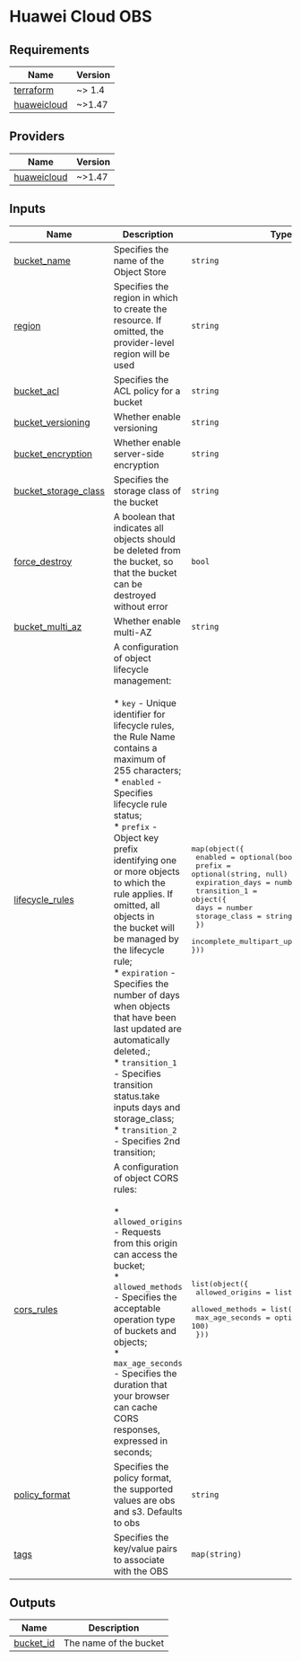 # Huawei Cloud OBS
<!-- BEGIN_TF_DOCS -->
## Requirements

| Name | Version |
|------|---------|
| <a name="requirement_terraform"></a> [terraform](#requirement\_terraform) | ~> 1.4 |
| <a name="requirement_huaweicloud"></a> [huaweicloud](#requirement\_huaweicloud) | ~>1.47 |

## Providers

| Name | Version |
|------|---------|
| <a name="provider_huaweicloud"></a> [huaweicloud](#provider\_huaweicloud) | ~>1.47 |


## Inputs

| Name | Description | Type | Default | Required |
|------|-------------|------|---------|:--------:|
| <a name="input_name"></a> [bucket_name](#input\_name) | Specifies the name of the Object Store | `string` | n/a | yes |
| <a name="input_region"></a> [region](#input\_region) | Specifies the region in which to create the resource. If omitted, the provider-level region will be used | `string` | `null` | no |
| <a name="input_acl"></a> [bucket\_acl](#input\_acl) | Specifies the ACL policy for a bucket | `string` | `"private"` | no |
| <a name="input_versioning"></a> [bucket\_versioning](#input\_versioning) | Whether enable versioning | `string` | `false` | no |
| <a name="input_encryption"></a> [bucket\_encryption](#input\_encryption) | Whether enable server-side encryption | `string` | `true` | no |
| <a name="input_storage_class"></a> [bucket\_storage\_class](#input\_storage\_class) | Specifies the storage class of the bucket | `string` | `"STANDARD"` | no |
| <a name="input_force_destroy"></a> [force\_destroy](#input\_force\_destroy) | A boolean that indicates all objects should be deleted from the bucket, so that the bucket can be destroyed without error | `bool` | `false` | no |
| <a name="input_multiAZ"></a> [bucket\_multi\_az](#input\_multiAZ) | Whether enable multi-AZ | `string` | `false` | no |
| <a name="input_lifecycle_rules"></a> [lifecycle\_rules](#input\_lifecycle\_rules) | A configuration of object lifecycle management:<br><br>  * `key` - Unique identifier for lifecycle rules, the Rule Name contains a maximum of 255 characters;<br>  * `enabled` - Specifies lifecycle rule status;<br>  * `prefix`  - Object key prefix identifying one or more objects to which the rule applies. If omitted, all objects in<br>    the bucket will be managed by the lifecycle rule;<br>  * `expiration` - Specifies the number of days when objects that have been last updated are automatically deleted.;<br>  * `transition_1` - Specifies transition status.take inputs days and storage_class;<br>  * `transition_2` - Specifies 2nd transition; | <pre>map(object({<br>    enabled         = optional(bool, true)<br>    prefix          = optional(string, null)<br>    expiration_days = number<br>    transition_1  = object({<br>      days         = number<br>      storage_class         = string<br>  })<br> incomplete_multipart_upload_days        = number<br>}))</pre> | `{}` | no |
| <a name="input_cors_rules"></a> [cors\_rules](#input\_cors\_rules) | A configuration of object CORS rules:<br><br>  * `allowed_origins` - Requests from this origin can access the bucket;<br>  * `allowed_methods` - Specifies the acceptable operation type of buckets and objects;<br>  * `max_age_seconds` - Specifies the duration that your browser can cache CORS responses, expressed in seconds; | <pre>list(object({<br>    allowed_origins = list(string)<br>    allowed_methods = list(string)<br>    max_age_seconds = optional(number, 100)<br>  }))</pre> | `[]` | no |
| <a name="input_policy_format"></a> [policy\_format](#input\_policy\_format) | Specifies the policy format, the supported values are obs and s3. Defaults to obs | `string` | `null` | no |
| <a name="input_tags"></a> [tags](#input\_tags) | Specifies the key/value pairs to associate with the OBS | `map(string)` | `{}` | no |


## Outputs

| Name | Description |
|------|-------------|
| <a name="output_id"></a> [bucket_id](#output\_id) | The name of the bucket |
<!-- END_TF_DOCS -->